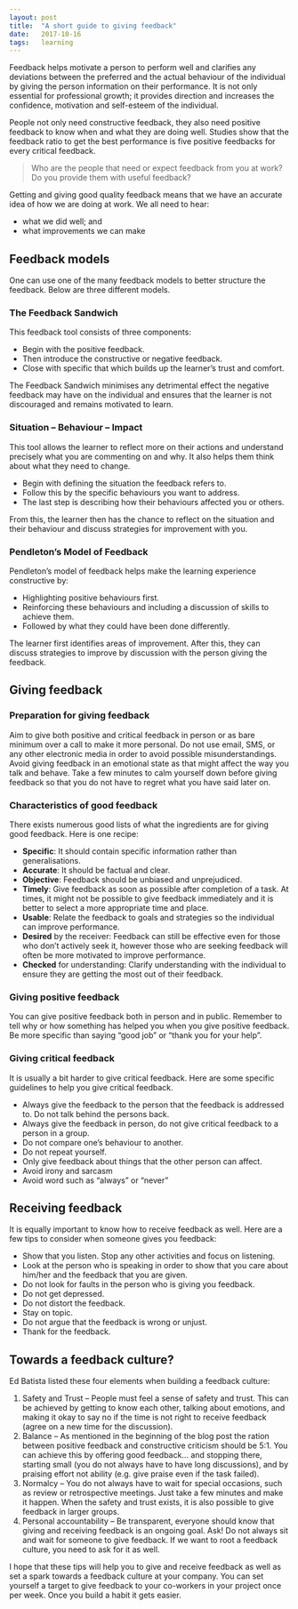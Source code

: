 ```yaml
---
layout: post
title:  "A short guide to giving feedback"
date:   2017-10-16
tags:   learning
---
```

Feedback helps motivate a person to perform well and clarifies any deviations
between the preferred and the actual behaviour of the individual by giving the
person information on their performance. It is not only essential for
professional growth; it provides direction and increases the confidence,
motivation and self-esteem of the individual.

People not only need constructive feedback, they also need positive feedback to
know when and what they are doing well. Studies show that the feedback ratio to
get the best performance is five positive feedbacks for every critical feedback.

> Who are the people that need or expect feedback from you at work? Do you
> provide them with useful feedback?

Getting and giving good quality feedback means that we have an accurate idea of
how we are doing at work. We all need to hear:

- what we did well; and
- what improvements we can make

## Feedback models

One can use one of the many feedback models to better structure the feedback.
Below are three different models.

### The Feedback Sandwich

This feedback tool consists of three components:

- Begin with the positive feedback.
- Then introduce the constructive or negative feedback.
- Close with specific that which builds up the learner’s trust and comfort.

The Feedback Sandwich minimises any detrimental effect the negative feedback
may have on the individual and ensures that the learner is not discouraged and
remains motivated to learn.

### Situation – Behaviour – Impact

This tool allows the learner to reflect more on their actions and understand
precisely what you are commenting on and why. It also helps them think about
what they need to change.

- Begin with defining the situation the feedback refers to.
- Follow this by the specific behaviours you want to address.
- The last step is describing how their behaviours affected you or others.

From this, the learner then has the chance to reflect on the situation and
their behaviour and discuss strategies for improvement with you.

### Pendleton’s Model of Feedback

Pendleton’s model of feedback helps make the learning experience constructive by:

- Highlighting positive behaviours first.
- Reinforcing these behaviours and including a discussion of skills to achieve them.
- Followed by what they could have been done differently.

The learner first identifies areas of improvement. After this, they can discuss
strategies to improve by discussion with the person giving the feedback.

## Giving feedback

### Preparation for giving feedback

Aim to give both positive and critical feedback in person or as bare minimum
over a call to make it more personal. Do not use email, SMS, or any other
electronic media in order to avoid possible misunderstandings. Avoid giving
feedback in an emotional state as that might affect the way you talk and
behave. Take a few minutes to calm yourself down before giving feedback so that
you do not have to regret what you have said later on.

### Characteristics of good feedback

There exists numerous good lists of what the ingredients are for giving good
feedback. Here is one recipe:

- **Specific**: It should contain specific information rather than generalisations.
- **Accurate**: It should be factual and clear.
- **Objective**: Feedback should be unbiased and unprejudiced.
- **Timely**: Give feedback as soon as possible after completion of a task. At
times, it might not be possible to give feedback immediately and it is better
to select a more appropriate time and place.
- **Usable**: Relate the feedback to goals and strategies so the individual can
improve performance.
- **Desired** by the receiver: Feedback can still be effective even for those who
don’t actively seek it, however those who are seeking feedback will often be
more motivated to improve performance.
- **Checked** for understanding: Clarify understanding with the individual to
ensure they are getting the most out of their feedback.

### Giving positive feedback

You can give positive feedback both in person and in public. Remember to tell
why or how something has helped you when you give positive feedback. Be more
specific than saying “good job” or “thank you for your help”.

### Giving critical feedback

It is usually a bit harder to give critical feedback. Here are some specific
guidelines to help you give critical feedback.

- Always give the feedback to the person that the feedback is addressed to. Do
not talk behind the persons back.
- Always give the feedback in person, do not give critical feedback to a person
in a group.
- Do not compare one’s behaviour to another.
- Do not repeat yourself.
- Only give feedback about things that the other person can affect.
- Avoid irony and sarcasm
- Avoid word such as “always” or “never”

## Receiving feedback

It is equally important to know how to receive feedback as well. Here are a few
tips to consider when someone gives you feedback:

- Show that you listen. Stop any other activities and focus on listening.
- Look at the person who is speaking in order to show that you care about
him/her and the feedback that you are given.
- Do not look for faults in the person who is giving you feedback.
- Do not get depressed.
- Do not distort the feedback.
- Stay on topic.
- Do not argue that the feedback is wrong or unjust.
- Thank for the feedback.

## Towards a feedback culture?

Ed Batista listed these four elements when building a feedback culture:

1. Safety and Trust – People must feel a sense of safety and trust. This can be
achieved by getting to know each other, talking about emotions, and making it
okay to say no if the time is not right to receive feedback (agree on a new
time for the discussion).
1. Balance – As mentioned in the beginning of the blog post the ration between
positive feedback and constructive criticism should be 5:1. You can achieve
this by offering good feedback… and stopping there, starting small (you do not
always have to have long discussions), and by praising effort not ability (e.g.
give praise even if the task failed).
1. Normalcy – You do not always have to wait for special occasions, such as
review or retrospective meetings. Just take a few minutes and make it happen.
When the safety and trust exists, it is also possible to give feedback in
larger groups.
1. Personal accountability – Be transparent, everyone should know that giving
and receiving feedback is an ongoing goal. Ask! Do not always sit and wait for
someone to give feedback. If we want to root a feedback culture, you need to
ask for it as well.

I hope that these tips will help you to give and receive feedback as well as
set a spark towards a feedback culture at your company. You can set yourself a
target to give feedback to your co-workers in your project once per week. Once
you build a habit it gets easier.

